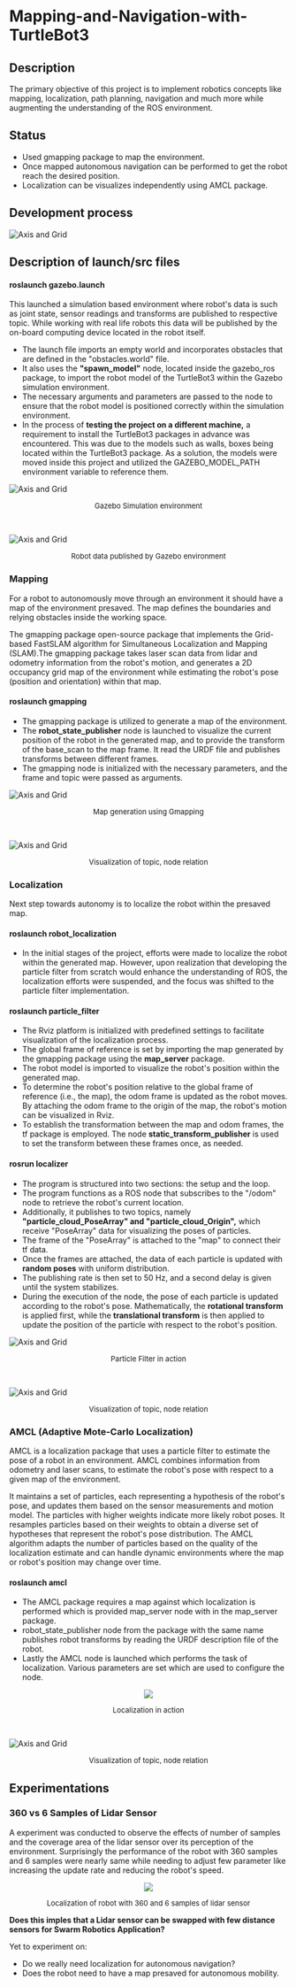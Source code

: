 # Mapping-and-Navigation-with-TurtleBot3

## Description
The primary objective of this project is to implement robotics concepts like mapping, localization, path planning, navigation and much more while augmenting the understanding of the ROS environment.

## Status
- Used gmapping package to map the environment.
- Once mapped autonomous navigation can be performed to get the robot reach the desired position.
- Localization can be visualizes independently using AMCL package.

## Development process

<!-- ```mermaid
%%{init: { 'logLevel': 'debug', 'theme': 'forest', 'gitGraph': {'showBranches': true, 'mainBranchName': 'Localization'}} }%%
    gitGraph
      commit id: "roslaunch gazebo"
      branch Mapping
      checkout Mapping
      checkout Localization
      commit id: "roslaunch robot_localization" tag: "halted"
      commit id: "roslaunch particle_filter"
      commit id: "rosrun localizer"
      commit id: "rosrun teleop_keyboard"
      checkout Mapping
      branch AMCL
      checkout AMCL
      branch Navigation
      checkout Navigation
      checkout Mapping
      commit id: "roslaunch gmapping"
      commit id: "rosrun teleo_keyboard"
      commit id: "rosrun map_server"
      checkout AMCL
      commit id: "roslaunch amcl"
      commit id: "rosrun teleop_keyboard"
      checkout Navigation
      commit id: "roslaunch navigation"
      checkout Localization          
``` -->
![Axis and Grid](/images/GitGraph.png)

## Description of launch/src files

#### roslaunch gazebo.launch

This launched a simulation based environment where robot's data is such as joint state, sensor readings and transforms are published to respective topic. While working with real life robots this data will be published by the on-board computing device located in the robot itself.
- The launch file imports an empty world and incorporates obstacles that are defined in the "obstacles.world" file.
- It also uses the **"spawn_model"** node, located inside the gazebo_ros package, to import the robot model of the TurtleBot3 within the Gazebo simulation environment.
- The necessary arguments and parameters are passed to the node to ensure that the robot model is positioned correctly within the simulation environment.
- In the process of **testing the project on a different machine,** a requirement to install the TurtleBot3 packages in advance was encountered. This was due to the models such as walls, boxes being located within the TurtleBot3 package. As a solution, the models were moved inside this project and utilized the GAZEBO_MODEL_PATH environment variable to reference them.

![Axis and Grid](/images/gazebo.png)
<p align="center" style="font-size: 13px;">Gazebo Simulation environment</p>

<br>

![Axis and Grid](/images/gazebo_rosgraph.png)
<p align="center" style="font-size: 13px;">Robot data published by Gazebo environment</p>

### Mapping

For a robot to autonomously move through an environment it should have a map of the environment presaved. The map defines the boundaries and relying obstacles inside the working space. 


The gmapping package open-source package that implements the Grid-based FastSLAM algorithm for Simultaneous Localization and Mapping (SLAM).The gmapping package takes laser scan data from lidar and odometry information from the robot's motion, and generates a 2D occupancy grid map of the environment while estimating the robot's pose (position and orientation) within that map.

#### roslaunch gmapping
- The gmapping package is utilized to generate a map of the environment.
- The **robot_state_publisher** node is launched to visualize the current position of the robot in the generated map, and to provide the transform of the base_scan to the map frame. It read the URDF file and publishes transforms between different frames.
- The gmapping node is initialized with the necessary parameters, and the frame and topic were passed as arguments.

![Axis and Grid](/images/gmapping.png)
<p align="center" style="font-size: 13px;">Map generation using Gmapping</p>
<br>

![Axis and Grid](/images/gmapping_rosgraph.png)
<p align="center" style="font-size: 13px;">Visualization of topic, node relation</p>

### Localization

Next step towards autonomy is to localize the robot within the presaved map.

#### roslaunch robot_localization
- In the initial stages of the project, efforts were made to localize the robot within the generated map. However, upon realization that developing the particle filter from scratch would enhance the understanding of ROS, the localization efforts were suspended, and the focus was shifted to the particle filter implementation.

#### roslaunch particle_filter
- The Rviz platform is initialized with predefined settings to facilitate visualization of the localization process.
- The global frame of reference is set by importing the map generated by the gmapping package using the **map_server** package.
- The robot model is imported to visualize the robot's position within the generated map.
- To determine the robot's position relative to the global frame of reference (i.e., the map), the odom frame is updated as the robot moves. By attaching the odom frame to the origin of the map, the robot's motion can be visualized in Rviz.
- To establish the transformation between the map and odom frames, the tf package is employed. The node **static_transform_publisher** is used to set the transform between these frames once, as needed.

#### rosrun localizer
- The program is structured into two sections: the setup and the loop.
- The program functions as a ROS node that subscribes to the "/odom" node to retrieve the robot's current location.
- Additionally, it publishes to two topics, namely **"particle_cloud_PoseArray" and "particle_cloud_Origin",** which receive "PoseArray" data for visualizing the poses of particles.
- The frame of the "PoseArray" is attached to the "map" to connect their tf data.
- Once the frames are attached, the data of each particle is updated with **random poses** with uniform distribution.
- The publishing rate is then set to 50 Hz, and a second delay is given until the system stabilizes.
- During the execution of the node, the pose of each particle is updated according to the robot's pose. Mathematically, the **rotational transform** is applied first, while the **translational transform** is then applied to update the position of the particle with respect to the robot's position. 

![Axis and Grid](/images/particle_filter.png)
<p align="center" style="font-size: 13px;">Particle Filter in action</p>
<br>

![Axis and Grid](/images/particlefilter_rosgraph.png)

<p align="center" style="font-size: 13px;">Visualization of topic, node relation</p>

### AMCL (Adaptive Mote-Carlo Localization)


AMCL is a localization package that uses a particle filter to estimate the pose of a robot in an environment. AMCL combines information from odometry and laser scans, to estimate the robot's pose with respect to a given map of the environment. 

It maintains a set of particles, each representing a hypothesis of the robot's pose, and updates them based on the sensor measurements and motion model. The particles with higher weights indicate more likely robot poses. It resamples particles based on their weights to obtain a diverse set of hypotheses that represent the robot's pose distribution. The AMCL algorithm adapts the number of particles based on the quality of the localization estimate and can handle dynamic environments where the map or robot's position may change over time.


#### roslaunch amcl

- The AMCL package requires a map against which localization is performed which is provided map_server node with in the map_server package.
- robot_state_publisher node from the package with the same name publishes robot transforms by reading the URDF description file of the robot.
- Lastly the AMCL node is launched which performs the task of localization. Various parameters are set which are used to configure the node.

<div align="center">
<img src="/images/localization.gif">
</div>

<p align="center" style="font-size: 13px;">Localization in action</p>
<br>

![Axis and Grid](/images/amcl_rosgraph.png)
<p align="center" style="font-size: 13px;">Visualization of topic, node relation</p>

<!-- ### Navigation

#### roslaunch navigation -->

## Experimentations

### 360 vs 6 Samples of Lidar Sensor

A experiment was conducted to observe the effects of number of samples and the coverage area of the lidar sensor over its perception of the environment.
Surprisingly the performance of the robot with 360 samples and 6 samples were nearly  same while needing to adjust few parameter like increasing the update rate and reducing the robot's speed.



<div align="center">
<img src="/images/360vs6_samples.gif">
</div>

<p align="center" style="font-size: 13px;">Localization of robot with 360 and 6 samples of lidar sensor</p>

**Does this imples that a Lidar sensor can be swapped with few distance sensors for Swarm Robotics Application?**

Yet to experiment on:
- Do we really need localization for autonomous navigation?
- Does the robot need to have a map presaved for autonomous mobility.
